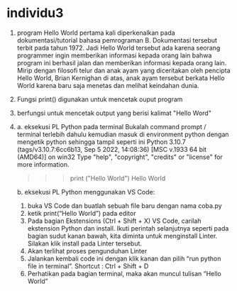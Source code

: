 # individu3


1. program Hello World pertama kali diperkenalkan pada dokumentasi/tutorial bahasa pemrograman B. Dokumentasi tersebut terbit pada tahun 1972. Jadi Hello World tersebut ada karena seorang programmer ingin memberikan informasi kepada orang lain bahwa program ini berhasil jalan dan memberikan informasi kepada orang lain. Mirip dengan filosofi telur dan anak ayam yang diceritakan oleh pencipta Hello World, Brian Kernighan di atas, anak ayam tersebut berkata Hello World karena baru saja menetas dan melihat keindahan dunia.

2. Fungsi print() digunakan untuk mencetak ouput program
3. berfungsi untuk mencetak output yang berisi kalimat "Hello Word"
4. a. eksekusi PL Python pada terminal
      Bukalah command prompt / terminal terlebih dahulu kemudian masuk di environment python dengan mengetik python sehingga tampil seperti ini
      Python 3.10.7 (tags/v3.10.7:6cc6b13, Sep  5 2022, 14:08:36) [MSC v.1933 64 bit (AMD64)] on win32
      Type "help", "copyright", "credits" or "license" for more information.
      >>> print ("Hello World")
      Hello World
      >>>
      
   b. eksekusi PL Python menggunakan VS Code:
      1. buka VS Code dan buatlah sebuah file baru dengan nama coba.py
      2. ketik print(“Hello World”) pada editor
      3. Pada bagian Ekstensions (Ctrl + Shift + X) VS Code, carilah ekstension Python dan install. Ikuti perintah selanjutnya seperti pada bagian sudut kanan bawah, kita diminta untuk menginstall Linter. Silakan klik install pada Linter tersebut.
      4. Akan terlihat proses pengunduhan Linter
      5. Jalankan kembali code ini dengan klik kanan dan pilih “run python file in terminal”. Shortcut : Ctrl + Shift + D
      6. Perhatikan pada bagian terminal, maka akan muncul tulisan “Hello World”
